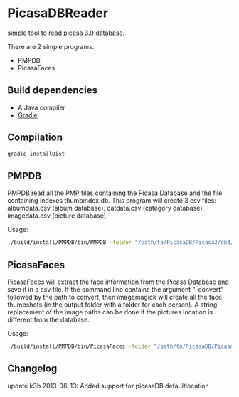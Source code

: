 # PicasaDBReader

simple tool to read picasa 3.9 database.

There are 2 simple programs:
* PMPDB
* PicasaFaces

## Build dependencies

* A Java compiler
* [Gradle](http://gradle.org/)

## Compilation

```bash
gradle installDist
```

## PMPDB
PMPDB read all the PMP files containing the Picasa Database and the file containing indexes thumbindex.db. This program
will create 3 csv files: albumdata.csv (album database), catdata.csv (category database), imagedata.csv (picture database).

Usage:
```bash
./build/install/PMPDB/bin/PMPDB -folder "/path/to/PicasaDB/Picasa2/db3/" -output ./OutputFolder
```

## PicasaFaces
PicasaFaces will extract the face information from the Picasa Database and save it in a csv file. If the 
command line contains the argument "-convert" followed by the path to convert, then imagemagick will create 
all the face thumbshots (in the output folder with a folder for each person). A string replacement of the image paths
can be done if the pictures location is different from the database.

Usage:
```bash
./build/install/PMPDB/bin/PicasaFaces -folder "/path/to/PicasaDB/Picasa2/db3/" -output ./OutputFolder -replaceRegex C: -replacement /media/HardDrive -convert /path/to/convert(.exe)
```

## Changelog

update k3b 2013-06-13:
Added support for picasaDB defaultlocation

